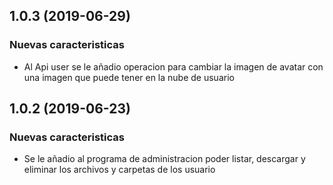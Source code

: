 
## 1.0.3 (2019-06-29)

### Nuevas caracteristicas
* Al Api user se le añadio operacion para cambiar la imagen de avatar con una imagen que puede tener en la nube de usuario 


## 1.0.2 (2019-06-23)

### Nuevas caracteristicas
* Se le añadio al programa de administracion poder listar, descargar y eliminar los archivos y carpetas de los usuario

